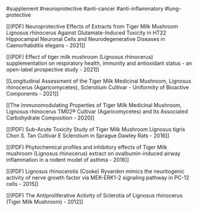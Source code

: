 
#supplement #neuroprotective #anti-cancer #anti-inflammatory #lung-protective 

[[(PDF) Neuroprotective Effects of Extracts from Tiger Milk Mushroom Lignosus rhinocerus Against Glutamate-Induced Toxicity in HT22 Hippocampal Neuronal Cells and Neurodegenerative Diseases in Caenorhabditis elegans - 2021]]

[[(PDF) Effect of tiger milk mushroom (Lignosus rhinocerus) supplementation on respiratory health, immunity and antioxidant status - an open-label prospective study - 2021]]

[[Longitudinal Assessment of the Tiger Milk Medicinal Mushroom, Lignosus rhinocerus (Agaricomycetes), Sclerotium Cultivar - Uniformity of Bioactive Components  - 2021]]

[[The Immunomodulating Properties of Tiger Milk Medicinal Mushroom, Lignosus rhinocerus TM02® Cultivar (Agaricomycetes) and Its Associated Carbohydrate Composition - 2020]]

[[(PDF) Sub-Acute Toxicity Study of Tiger Milk Mushroom Lignosus tigris Chon S. Tan Cultivar E Sclerotium in Sprague Dawley Rats - 2016]]

[[(PDF) Phytochemical profiles and inhibitory effects of Tiger Milk mushroom (Lignosus rhinocerus) extract on ovalbumin-induced airway inflammation in a rodent model of asthma - 2016]]

[[(PDF) Lignosus rhinocerotis (Cooke) Ryvarden mimics the neuritogenic activity of nerve growth factor via MEK-ERK1-2 signaling pathway in PC-12 cells - 2015]]

[[(PDF) The Antiproliferative Activity of Sclerotia of Lignosus rhinocerus (Tiger Milk Mushroom) - 2012]]
